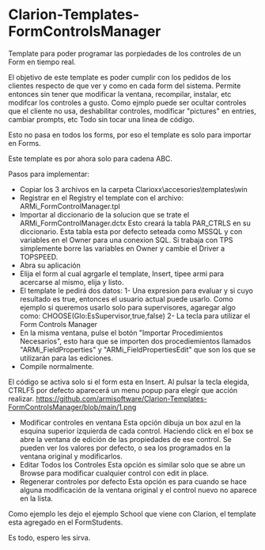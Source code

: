 # Clarion-Templates-FormControlsManager
Template para poder programar las porpiedades de los controles de un Form en tiempo real.

El objetivo de este template es poder cumplir con los pedidos de los clientes respecto de que ver y como
en cada form del sistema.
Permite entonces sin tener que modificar la ventana, recompilar, instalar, etc modifcar los controles a gusto.
Como ejmplo puede ser ocultar controles que el cliente no usa, deshabilitar controles, 
modificar "pictures" en entries, cambiar prompts, etc
Todo sin tocar una linea de código.

Esto no pasa en todos los forms, por eso el template es solo para importar en Forms.

Este template es por ahora solo para cadena ABC.

Pasos para implementar:
- Copiar los 3 archivos en la carpeta Clarioxx\accesories\templates\win
- Registrar en el Registry el template con el archivo: ARMi_FormControlManager.tpl
- Importar al diccionario de la solucion que se trate el ARMi_FormControlManager.dctx
  Esto creará la tabla PAR_CTRLS en su diccionario.
  Esta tabla esta por defecto seteada como MSSQL y con variables en el Owner para una conexion SQL.
  Si trabaja con TPS simplemente borre las variables en Owner y cambie el Driver a TOPSPEED.
- Abra su aplicación
- Elija el form al cual agrgarle el template, Insert, tipee armi para acercarse al mismo, elija y listo.
- El template le pedirá dos datos:
  1- Una expresion para evaluar y si cuyo resultado es true, entonces el usuario actual puede usarlo.
     Como ejemplo si queremos usarlo solo para supervisores, agaregar algo como:
     CHOOSE(Glo:EsSupervisor,true,false)
  2- La tecla para utilizar el Form Controls Manager   
- En la misma ventana, pulse el botón "Importar Procedimientos Necesarios", 
  esto hara que se importen dos procediemientos llamados "ARMi_FieldProperties" y "ARMi_FieldPropertiesEdit"
  que son los que se utilizarán para las ediciones.
- Compile normalmente.

El código se activa solo si el form esta en Insert.
Al pulsar la tecla elegida, CTRLF5 por defecto aparecerá un menu popup para elegir que acción realizar.
https://github.com/armisoftware/Clarion-Templates-FormControlsManager/blob/main/1.png
- Modificar controles en ventana
  Esta opción dibuja un box azul en la esquina superior izquierda de cada control.
  Haciendo click en el box se abre la ventana de edición de las propiedades de ese control.
  Se pueden ver los valores por defecto, o sea los programados en la ventana original y modificarlos.
- Editar Todos los Controles
  Esta opción es similar solo que se abre un Browse para modificar cualquier control con edit in place.
- Regenerar controles por defecto
  Esta opción es para cuando se hace alguna modificación de la ventana original y el control nuevo no aparece en la lista.
  
Como ejemplo les dejo el ejemplo School que viene con Clarion, el template esta agregado en el FormStudents.

Es todo, espero les sirva.  


